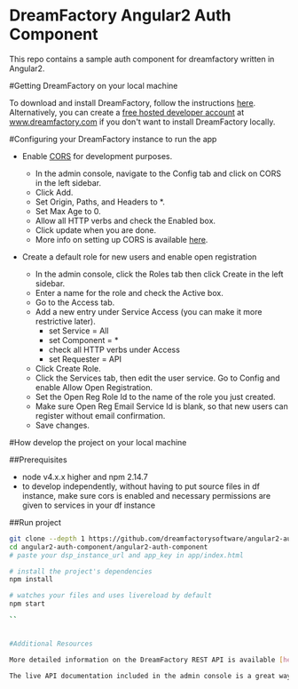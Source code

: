 DreamFactory Angular2 Auth Component
====================================

This repo contains a sample auth component for dreamfactory written in Angular2.

#Getting DreamFactory on your local machine

To download and install DreamFactory, follow the instructions [here](http://wiki.dreamfactory.com/DreamFactory/Installation). Alternatively, you can create a [free hosted developer account](http://www.dreamfactory.com) at www.dreamfactory.com if you don't want to install DreamFactory locally.

#Configuring your DreamFactory instance to run the app

- Enable [CORS](https://en.wikipedia.org/wiki/Cross-origin_resource_sharing) for development purposes.
    - In the admin console, navigate to the Config tab and click on CORS in the left sidebar.
    - Click Add.
    - Set Origin, Paths, and Headers to *.
    - Set Max Age to 0.
    - Allow all HTTP verbs and check the Enabled box.
    - Click update when you are done.
    - More info on setting up CORS is available [here](http://wiki.dreamfactory.com/DreamFactory/Tutorials/Enabling_CORS_Access).

- Create a default role for new users and enable open registration
    - In the admin console, click the Roles tab then click Create in the left sidebar.
    - Enter a name for the role and check the Active box.
    - Go to the Access tab.
    - Add a new entry under Service Access (you can make it more restrictive later).
        - set Service = All
        - set Component = *
        - check all HTTP verbs under Access
        - set Requester = API
    - Click Create Role.
    - Click the Services tab, then edit the user service. Go to Config and enable Allow Open Registration.
    - Set the Open Reg Role Id to the name of the role you just created.
    - Make sure Open Reg Email Service Id is blank, so that new users can register without email confirmation.
    - Save changes.


#How develop the project on your local machine 

##Prerequisites

- node v4.x.x higher and npm 2.14.7
- to develop independently, without having to put source files in df instance, make sure cors is enabled and necessary permissions are given to services in your df instance

##Run project
```bash
git clone --depth 1 https://github.com/dreamfactorysoftware/angular2-auth-component.git
cd angular2-auth-component/angular2-auth-component
# paste your dsp_instance_url and app_key in app/index.html

# install the project's dependencies
npm install

# watches your files and uses livereload by default
npm start

``


#Additional Resources

More detailed information on the DreamFactory REST API is available [here](http://wiki.dreamfactory.com/DreamFactory/API).

The live API documentation included in the admin console is a great way to learn how the DreamFactory REST API works.
